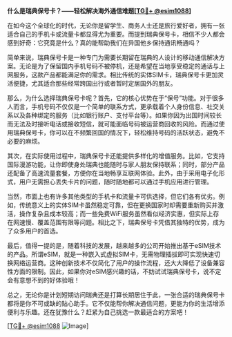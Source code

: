 **什么是瑞典保号卡？——轻松解决海外通信难题[[TG💪+ @esim1088](https://t.me/s/esim1088)]**

在如今这个全球化的时代，无论你是留学生、商务人士还是旅行爱好者，拥有一张适合自己的手机卡或流量卡都显得尤为重要。而提到瑞典保号卡，相信不少人都会感到好奇：它究竟是什么？真的能帮助我们在异国他乡保持通讯畅通吗？

简单来说，瑞典保号卡是一种专门为需要长期留在瑞典的人设计的移动通信解决方案。无论是为了保留国内手机号码不被停机，还是希望在当地享受稳定的通话与上网服务，这款产品都能满足你的需求。相比传统的实体SIM卡，瑞典保号卡更加灵活便捷，尤其适合那些经常跨国出行或者暂时定居国外的朋友。

那么，为什么选择瑞典保号卡呢？首先，它的核心优势在于“保号”功能。对于很多人而言，手机号码不仅仅是一个简单的联系方式，更承载着个人身份信息、社交关系以及各种绑定的服务（比如银行账户、支付平台等）。如果你因为出国时间较长而无法及时接听电话或接收短信，就可能面临号码被运营商回收的风险。而通过使用瑞典保号卡，你可以在不频繁回国的情况下，轻松维持号码的活跃状态，避免不必要的麻烦。

其次，在实际使用过程中，瑞典保号卡还能提供多样化的增值服务。比如，它支持国际漫游功能，让你即使身处瑞典也能随时与家人朋友保持联系；同时，部分产品还配备了高速流量套餐，方便你在当地畅享互联网体验。此外，由于采用电子化形式，用户无需担心丢失卡片的问题，随时随地都可以通过手机应用进行管理。

当然，市面上也有许多其他类型的手机卡和流量卡可供选择，但它们各有优劣。例如，传统意义上的实体SIM卡虽然稳定可靠，但在更换国家时却需要重新购买并激活，操作复杂且成本较高；而一些免费WiFi服务虽然看似经济实惠，但实际上存在网速慢、覆盖范围有限等问题。相比之下，瑞典保号卡凭借其独特的优势，成为了众多用户的首选。

最后，值得一提的是，随着科技的发展，越来越多的公司开始推出基于eSIM技术的产品。所谓eSIM，就是一种嵌入式虚拟SIM卡，无需物理插拔即可实现快速切换网络运营商。这种创新技术不仅简化了用户的操作流程，还大大降低了设备兼容性方面的限制。因此，如果你对eSIM感兴趣的话，不妨试试瑞典保号卡，说不定会有意想不到的好体验哦！

总之，无论你是计划短期访问瑞典还是打算长期居住于此，一张合适的瑞典保号卡都将是你不可或缺的贴心助手。它不仅能帮你解决通信问题，更能为你的生活增添便利与乐趣。还在犹豫什么？赶紧为自己挑选一款最适合的方案吧！

[[TG💪+ @esim1088](https://t.me/s/esim1088) ![Image](https://i.postimg.cc/4NQfJmqS/Snipaste-2025-05-13-00-14-12.png)]